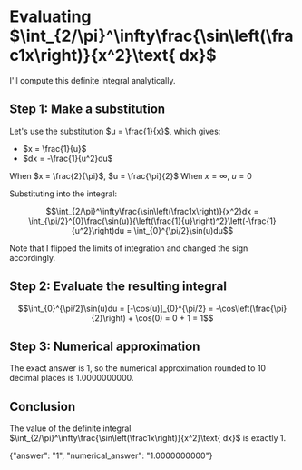 # Evaluating $\int_{2/\pi}^\infty\frac{\sin\left(\frac1x\right)}{x^2}\text{ dx}$

I'll compute this definite integral analytically.

## Step 1: Make a substitution

Let's use the substitution $u = \frac{1}{x}$, which gives:
- $x = \frac{1}{u}$
- $dx = -\frac{1}{u^2}du$

When $x = \frac{2}{\pi}$, $u = \frac{\pi}{2}$
When $x = \infty$, $u = 0$

Substituting into the integral:

$$\int_{2/\pi}^\infty\frac{\sin\left(\frac1x\right)}{x^2}dx = \int_{\pi/2}^{0}\frac{\sin(u)}{\left(\frac{1}{u}\right)^2}\left(-\frac{1}{u^2}\right)du = \int_{0}^{\pi/2}\sin(u)du$$

Note that I flipped the limits of integration and changed the sign accordingly.

## Step 2: Evaluate the resulting integral

$$\int_{0}^{\pi/2}\sin(u)du = [-\cos(u)]_{0}^{\pi/2} = -\cos\left(\frac{\pi}{2}\right) + \cos(0) = 0 + 1 = 1$$

## Step 3: Numerical approximation

The exact answer is 1, so the numerical approximation rounded to 10 decimal places is 1.0000000000.

## Conclusion

The value of the definite integral $\int_{2/\pi}^\infty\frac{\sin\left(\frac1x\right)}{x^2}\text{ dx}$ is exactly 1.

{"answer": "1", "numerical_answer": "1.0000000000"}